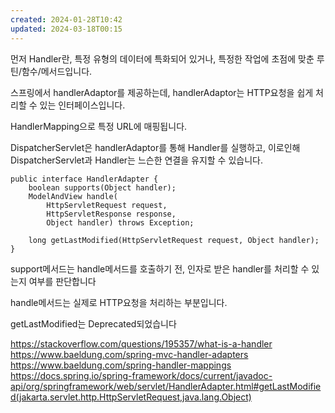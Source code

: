 ```yaml
---
created: 2024-01-28T10:42
updated: 2024-03-18T00:15
---
```

먼저 Handler란, 특정 유형의 데이터에 특화되어 있거나, 특정한 작업에 초점에 맞춘 루틴/함수/메서드입니다.

스프링에서 handlerAdaptor를 제공하는데, handlerAdaptor는 HTTP요청을 쉽게 처리할 수 있는 인터페이스입니다.

HandlerMapping으로 특정 URL에 매핑됩니다.

DispatcherServlet은 handlerAdaptor를 통해 Handler를 실행하고, 이로인해 DispatcherServlet과 Handler는 느슨한 연결을 유지할 수 있습니다.

```
public interface HandlerAdapter { 
	boolean supports(Object handler); 
	ModelAndView handle( 
		HttpServletRequest request, 
		HttpServletResponse response, 
		Object handler) throws Exception; 
	
	long getLastModified(HttpServletRequest request, Object handler); 
}
```

support메서드는 handle메서드를 호출하기 전, 인자로 받은 handler를 처리할 수 있는지 여부를 판단합니다

handle메서드는  실제로 HTTP요청을 처리하는 부분입니다.

getLastModified는 Deprecated되었습니다


https://stackoverflow.com/questions/195357/what-is-a-handler
https://www.baeldung.com/spring-mvc-handler-adapters
https://www.baeldung.com/spring-handler-mappings
https://docs.spring.io/spring-framework/docs/current/javadoc-api/org/springframework/web/servlet/HandlerAdapter.html#getLastModified(jakarta.servlet.http.HttpServletRequest,java.lang.Object)